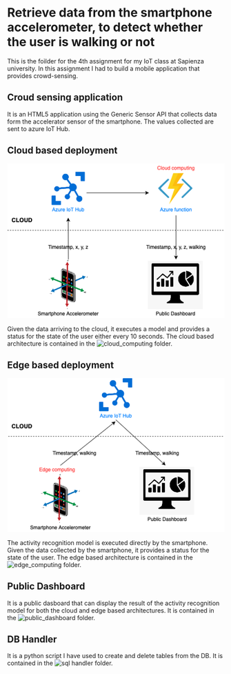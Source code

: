 # Retrieve data from the smartphone accelerometer, to detect whether the user is walking or not

This is the foìlder for the 4th assignment for my IoT class at Sapienza university. In this assignment I had to build a mobile application that provides crowd-sensing. 

## Croud sensing application
It is an HTML5 application using the Generic Sensor API that collects data form the accelerator sensor of the smartphone. The values collected are sent to azure IoT Hub.

## Cloud based deployment
![](images/Cloud_infrastructure_diagram.png)

Given the data arriving to the cloud, it executes a model and provides a status for the state of the user either every 10 seconds.
The cloud based architecture is contained in the ![cloud_computing](cloud_computing) folder.

## Edge based deployment
![](images/Edge_architecture_diagram.png)

The activity recognition model is executed directly by the smartphone. Given the data collected by the smartphone, it provides a status for the state of the user.
The edge based architecture is contained in the ![edge_computing](edge_computing) folder.

## Public Dashboard
It is a public dasboard that can display the result of the activity recognition model for both the cloud and edge based architectures. It is contained in the ![public_dashboard](dashboard_and_sql_handler/public_dashboard) folder.

## DB Handler
It is a python script I have used to create and delete tables from the DB. It is contained in the ![sql handler](dashboard_and_sql_handler/sql_handler) folder.
